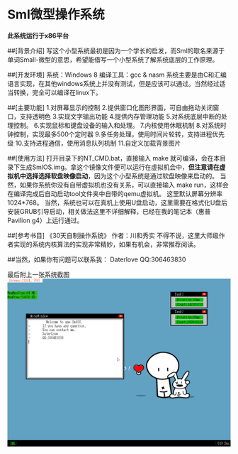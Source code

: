 Sml微型操作系统
=======
<b>此系统运行于x86平台</b>

##[背景介绍]
写这个小型系统最初是因为一个学长的启发，而Sml的取名来源于单词Small-微型的意思，希望能借写一个小型系统了解系统底层的工作原理。

##[开发环境]
系统：Windows 8
编译工具：gcc & nasm
系统主要是由C和汇编语言实现，在其他windows系统上并没有测试，但是应该可以通过。当然经过适当转换，完全可以编译在linux下。

##[主要功能]
1.对屏幕显示的控制
2.提供窗口化图形界面，可自由拖动关闭窗口，支持透明色
3.实现文字输出功能
4.提供内存管理功能
5.对系统底层中断的处理控制。
6.实现鼠标和键盘设备的输入和处理。
7.内核使用休眠机制
8.对系统时钟控制，实现最多500个定时器
9.多任务处理，使用时间片轮转，支持进程优先级
10.支持进程通信，使用消息队列机制
11.自定义加载背景图片


##[使用方法]
打开目录下的NT_CMD.bat，直接输入 make 就可编译，会在本目录下生成SmlOS.img。拿这个镜像文件便可以运行在虚拟机会中，<b>但注意请在虚拟机中选择选择软盘映像启动</b>，因为这个小型系统是通过软盘映像来启动的。
当然，如果你系统你没有自带虚拟机也没有关系，可以直接输入 make run，这样会在编译完成后自动启动tool文件夹中自带的qemu虚拟机。
这里默认屏幕分辨率1024*768。
当然，系统也可以在真机上使用U盘启动，这里需要在格式化U盘后安装GRUB引导启动，相关做法这里不详细解释，已经在我的笔记本（惠普 Pavilion g4）上运行通过。

##[参考书目]
《30天自制操作系统》 作者：川和秀实
不得不说，这里大师级作者实现的系统内核算法的实现非常精妙，如果有机会，非常推荐阅读。

##当然，如果你有问题可以联系我：
Daterlove
QQ:306463830

最后附上一张系统截图
![系统截图](https://github.com/daterlove/SmlOS/blob/master/screenshot/12%E5%A2%9E%E5%A4%A7%E5%88%86%E8%BE%A8%E7%8E%87.png)
